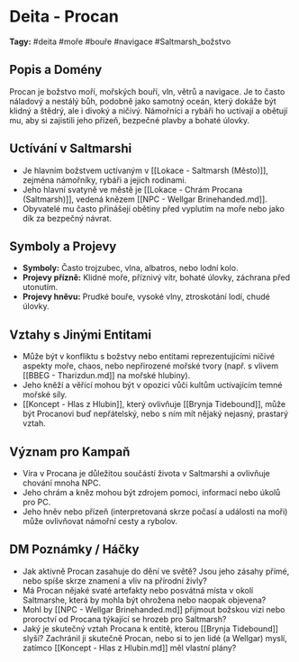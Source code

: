 # Deita - Procan

**Tagy:** #deita #moře #bouře #navigace #Saltmarsh_božstvo

## Popis a Domény
Procan je božstvo moří, mořských bouří, vln, větrů a navigace. Je to často náladový a nestálý bůh, podobně jako samotný oceán, který dokáže být klidný a štědrý, ale i divoký a ničivý. Námořníci a rybáři ho uctívají a obětují mu, aby si zajistili jeho přízeň, bezpečné plavby a bohaté úlovky.

## Uctívání v Saltmarshi
*   Je hlavním božstvem uctívaným v [[Lokace - Saltmarsh (Město)]], zejména námořníky, rybáři a jejich rodinami.
*   Jeho hlavní svatyně ve městě je [[Lokace - Chrám Procana (Saltmarsh)]], vedená knězem [[NPC - Wellgar Brinehanded.md]].
*   Obyvatelé mu často přinášejí obětiny před vyplutím na moře nebo jako dík za bezpečný návrat.

## Symboly a Projevy
*   **Symboly:** Často trojzubec, vlna, albatros, nebo lodní kolo.
*   **Projevy přízně:** Klidné moře, příznivý vítr, bohaté úlovky, záchrana před utonutím.
*   **Projevy hněvu:** Prudké bouře, vysoké vlny, ztroskotání lodí, chudé úlovky.

## Vztahy s Jinými Entitami
*   Může být v konfliktu s božstvy nebo entitami reprezentujícími ničivé aspekty moře, chaos, nebo nepřirozené mořské tvory (např. s vlivem [[BBEG - Tharizdun.md]] na mořské hlubiny).
*   Jeho kněží a věřící mohou být v opozici vůči kultům uctívajícím temné mořské síly.
*   [[Koncept - Hlas z Hlubin]], který ovlivňuje [[Brynja Tidebound]], může být Procanovi buď nepřátelský, nebo s ním mít nějaký nejasný, prastarý vztah.

## Význam pro Kampaň
*   Víra v Procana je důležitou součástí života v Saltmarshi a ovlivňuje chování mnoha NPC.
*   Jeho chrám a kněz mohou být zdrojem pomoci, informací nebo úkolů pro PC.
*   Jeho hněv nebo přízeň (interpretovaná skrze počasí a události na moři) může ovlivňovat námořní cesty a rybolov.

## DM Poznámky / Háčky
*   Jak aktivně Procan zasahuje do dění ve světě? Jsou jeho zásahy přímé, nebo spíše skrze znamení a vliv na přírodní živly?
*   Má Procan nějaké svaté artefakty nebo posvátná místa v okolí Saltmarshe, která by mohla být ohrožena nebo naopak objevena?
*   Mohl by [[NPC - Wellgar Brinehanded.md]] přijmout božskou vizi nebo proroctví od Procana týkající se hrozeb pro Saltmarsh?
*   Jaký je skutečný vztah Procana k entitě, kterou [[Brynja Tidebound]] slyší? Zachránil ji skutečně Procan, nebo si to jen lidé (a Wellgar) myslí, zatímco [[Koncept - Hlas z Hlubin.md]] měl vlastní plány?